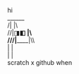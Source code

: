 hi  
    ______  
  /|      |\  
 //|◨__◧ |\\  
///|______|\\\  
    |    |  
    |    |     
scratch x github when  
